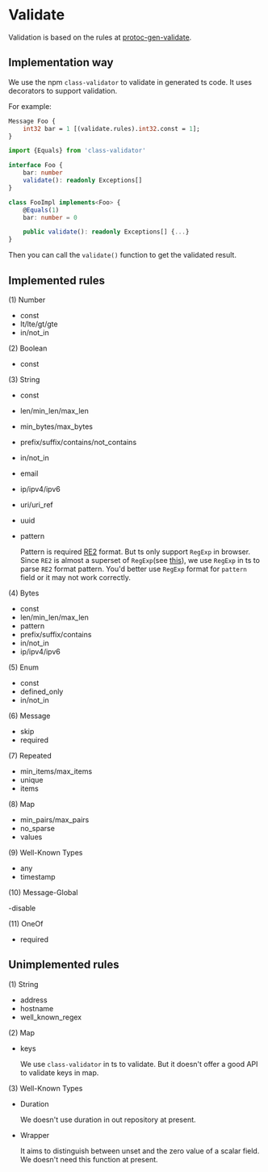 # Validate

Validation is based on the rules at
[protoc-gen-validate](https://github.com/envoyproxy/protoc-gen-validate).

## Implementation way

We use the npm `class-validator` to validate in generated ts code. It uses
decorators to support validation.

For example:

```proto
Message Foo {
    int32 bar = 1 [(validate.rules).int32.const = 1];
}
```

```ts
import {Equals} from 'class-validator'

interface Foo {
    bar: number
    validate(): readonly Exceptions[]
}

class FooImpl implements<Foo> {
    @Equals(1)
    bar: number = 0

    public validate(): readonly Exceptions[] {...}
}
```

Then you can call the `validate()` function to get the validated result.

## Implemented rules

(1) Number

- const
- lt/lte/gt/gte
- in/not_in

(2) Boolean

- const

(3) String

- const
- len/min_len/max_len
- min_bytes/max_bytes
- prefix/suffix/contains/not_contains
- in/not_in
- email
- ip/ipv4/ipv6
- uri/uri_ref
- uuid
- pattern

    Pattern is required [RE2](https://github.com/google/re2/wiki/Syntax) format.
But ts only support `RegExp` in browser. Since `RE2`  is almost a superset of
`RegExp`(see [this](https://www.npmjs.com/package/re2])), we use `RegExp` in ts
to parse `RE2` format pattern. You'd better use `RegExp` format for `pattern`
field or it may not work correctly.

(4) Bytes

- const
- len/min_len/max_len
- pattern
- prefix/suffix/contains
- in/not_in
- ip/ipv4/ipv6

(5) Enum

- const
- defined_only
- in/not_in

(6) Message

- skip
- required

(7) Repeated

- min_items/max_items
- unique
- items

(8) Map

- min_pairs/max_pairs
- no_sparse
- values

(9) Well-Known Types

- any
- timestamp

(10) Message-Global

-disable

(11) OneOf

- required

## Unimplemented rules

(1) String

- address
- hostname
- well_known_regex

(2) Map

- keys

    We use `class-validator` in ts to validate. But it doesn't offer a good API
to validate keys in map.

(3) Well-Known Types

- Duration

    We doesn't use duration in out repository at present.

- Wrapper

    It aims to  distinguish between unset and the zero value of a scalar field.
We doesn't need this function at present.
